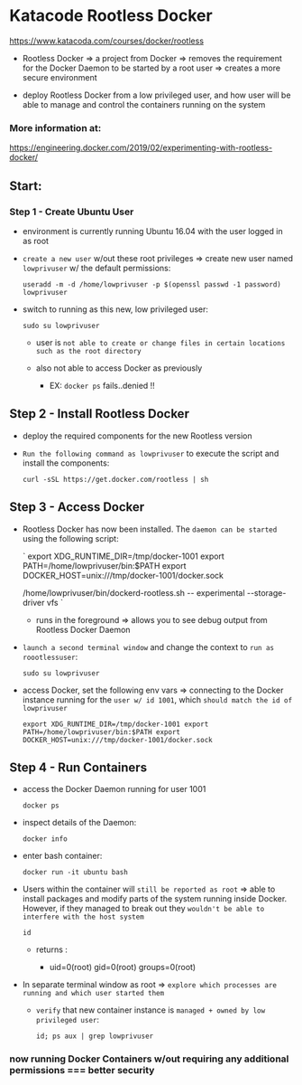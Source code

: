 # Katacode Rootless Docker 

https://www.katacoda.com/courses/docker/rootless


- Rootless Docker => a project from Docker => removes the requirement for the Docker Daemon to be started by a root user => creates a more secure environment


- deploy Rootless Docker from a low privileged user, and how user will be able to manage and control the containers running on the system

### More information at:

  https://engineering.docker.com/2019/02/experimenting-with-rootless-docker/


## Start:

### Step 1 - Create Ubuntu User

  - environment is currently running Ubuntu 16.04 with the user logged in as root 

  - `create a new user` w/out these root privileges => create new user named `lowprivuser` w/ the default permissions:

    ` useradd -m -d /home/lowprivuser -p $(openssl passwd -1 password) lowprivuser `

  - switch to running as this new, low privileged user:

    ` sudo su lowprivuser `

    - user is `not able to create or change files in certain locations such as the root directory`

    - also not able to access Docker as previously

        - EX: ` docker ps ` fails..denied !!


## Step 2 - Install Rootless Docker

  - deploy the required components for the new Rootless version

  - `Run the following command as lowprivuser` to execute the script and install the components:

      ` curl -sSL https://get.docker.com/rootless | sh `

## Step 3 - Access Docker

  - Rootless Docker has now been installed. The `daemon can be started` using the following script:

    ` export XDG_RUNTIME_DIR=/tmp/docker-1001
      export PATH=/home/lowprivuser/bin:$PATH
      export DOCKER_HOST=unix:///tmp/docker-1001/docker.sock

      /home/lowprivuser/bin/dockerd-rootless.sh --
      experimental --storage-driver vfs `

      - runs in the foreground => allows you to see debug output from Rootless Docker Daemon

  - `launch a second terminal window` and change the context to `run as roootlessuser`:

    ` sudo su lowprivuser `

  - access Docker, set the following env vars => connecting to the Docker instance running for the `user w/ id 1001`, which `should match the id of lowprivuser`

    ` export XDG_RUNTIME_DIR=/tmp/docker-1001
      export PATH=/home/lowprivuser/bin:$PATH
      export DOCKER_HOST=unix:///tmp/docker-1001/docker.sock `


## Step 4 - Run Containers

  - access the Docker Daemon running for user 1001

    ` docker ps `

  - inspect details of the Daemon:

    ` docker info `

  - enter bash container:

    ` docker run -it ubuntu bash `

  - Users within the container will `still be reported as root` => able to install packages and modify parts of the system running inside Docker. However, if they managed to break out they `wouldn't be able to interfere with the host system`

    ` id ` 
    
    - returns :

      - uid=0(root) gid=0(root) groups=0(root)

  - In separate terminal window as root => `explore which processes are running and which user started them`
  
    - `verify` that new container instance is `managed + owned by low privileged user`:

      ` id; ps aux | grep lowprivuser `


### now running Docker Containers w/out requiring any additional permissions === better security 
